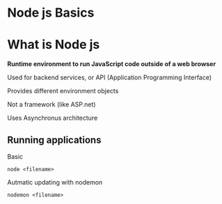 Node js Basics
=============

# What is Node js

**Runtime environment to run JavaScript code outside of a web browser**

Used for backend services, or API (Application Programming Interface)

Provides different environment objects

Not a framework (like ASP.net)

Uses Asynchronus architecture

## Running applications

Basic
```
node <filename>
```

Autmatic updating with nodemon
```
nodemon <filename>
```